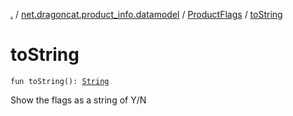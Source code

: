 [.](../../index.md) / [net.dragoncat.product_info.datamodel](../index.md) / [ProductFlags](index.md) / [toString](./to-string.md)

# toString

`fun toString(): `[`String`](https://kotlinlang.org/api/latest/jvm/stdlib/kotlin/-string/index.html)

Show the flags as a string of Y/N

